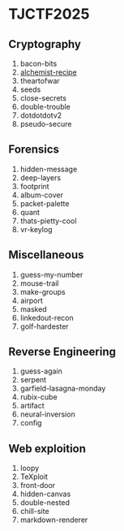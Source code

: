 # TJCTF2025

## Cryptography
1. bacon-bits
2. [alchemist-recipe](https://github.com/Toandep27UwU/EHC_Award_2025/tree/main/TJCTF2025/Cryptography/alchemist-recipe)
3. theartofwar
4. seeds
5. close-secrets
6. double-trouble
7. dotdotdotv2
8. pseudo-secure

## Forensics
1. hidden-message
2. deep-layers
3. footprint
4. album-cover
5. packet-palette
6. quant
7. thats-pietty-cool
8. vr-keylog

## Miscellaneous
1. guess-my-number
2. mouse-trail
3. make-groups
4. airport
5. masked
6. linkedout-recon
7. golf-hardester

## Reverse Engineering
1. guess-again
2. serpent
3. garfield-lasagna-monday
4. rubix-cube
5. artifact
6. neural-inversion
7. config

## Web exploition
1. loopy
2. TeXploit
3. front-door
4. hidden-canvas
5. double-nested
6. chill-site
7. markdown-renderer
